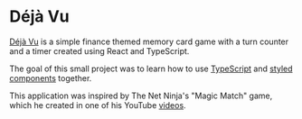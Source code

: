 # Déjà Vu

[Déjà Vu][1] is a simple finance themed memory card game with a turn counter and a timer created using React and TypeScript.

The goal of this small project was to learn how to use [TypeScript][2] and [styled components][3] together.

This application was inspired by The Net Ninja's "Magic Match" game, which he created in one of his YouTube [videos][4].

[1]: https://dejavu-app.netlify.app/
[2]: https://www.typescriptlang.org/
[3]: https://styled-components.com/
[4]: https://www.youtube.com/watch?v=ZCKohZwGZMw&list=PL4cUxeGkcC9iQ7g2eoNXHCJBBBz40S_Lm&ab_channel=TheNetNinja
